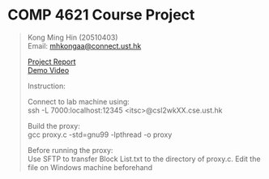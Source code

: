 # COMP 4621 Course Project  
> Kong Ming Hin (20510403)  
> Email: mhkongaa@connect.ust.hk  
>
> [Project Report](/Documentations/COMP%204621%20Project%20Report.pdf)  
> [Demo Video](https://hkustconnect-my.sharepoint.com/%3av%3a/g/personal/mhkongaa_connect_ust_hk/EbQoJan3UZdIrkHoVJy07_8BPKCHcgV8n1qJvMWt6KjVUQ?e=lTIyLK)  
> 
> Instruction:  
> 
> Connect to lab machine using:  
> ssh -L 7000:localhost:12345 \<itsc\>@csl2wkXX.cse.ust.hk  
> 
> Build the proxy:  
> gcc proxy.c -std=gnu99 -lpthread -o proxy  
> 
> Before running the proxy:  
> Use SFTP to transfer Block List.txt to the directory of proxy.c. Edit the file on Windows machine beforehand